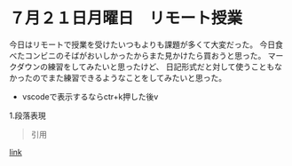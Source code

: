 # ７月２１日月曜日　リモート授業
今日はリモートで授業を受けたいつもよりも課題が多くて大変だった。
今日食べたコンビニのそばがおいしかったからまた見かけたら買おうと思った。
マークダウンの練習をしてみたいと思ったけど、
日記形式だと対して使うこともなかったのでまた練習できるようなことをしてみたいと思った。
* vscodeで表示するならctr+k押した後v

1.段落表現
> 引用

[link](https://qiita.com/drafts/dfd6d583498ed73d1b01/edit)